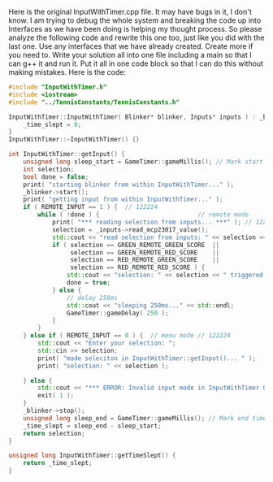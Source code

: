 Here is the original InputWithTimer.cpp file.  It may have bugs in it, I don't know.  I am trying to debug the whole system and breaking the code up into Interfaces as we have been doing is helping my thought process.  So please analyze the following code and rewrite this one too, just like you did with the last one.  Use any interfaces that we have already created.  Create more if you need to.  Write your solution all into one file including a main so that I can g++ it and run it.  Put it all in one code block so that I can do this without making mistakes.  Here is the code:
```cpp
#include "InputWithTimer.h"
#include <iostream>
#include "../TennisConstants/TennisConstants.h"

InputWithTimer::InputWithTimer( Blinker* blinker, Inputs* inputs ) : _blinker( blinker ), _inputs( inputs ) {
    _time_slept = 0;
}
InputWithTimer::~InputWithTimer() {}

int InputWithTimer::getInput() {
    unsigned long sleep_start = GameTimer::gameMillis(); // Mark start time with game timer
    int selection;
    bool done = false;  
    print( "starting blinker from within InputWithTimer..." );
    _blinker->start();
    print( "getting input from within InputWithTimer..." );
    if ( REMOTE_INPUT == 1 ) {  // 122224
        while ( !done ) {                           // remote mode
            print( "*** reading selection from inputs... ***" ); // 122224
            selection = _inputs->read_mcp23017_value();
            std::cout << "read selection from inputs: " << selection << std::endl;
            if ( selection == GREEN_REMOTE_GREEN_SCORE  || 
                 selection == GREEN_REMOTE_RED_SCORE    ||
                 selection == RED_REMOTE_GREEN_SCORE    ||
                 selection == RED_REMOTE_RED_SCORE ) {
                std::cout << "selection: " << selection << " triggered the done flag, exiting while loop..." << std::endl;
                done = true;
            } else { 
                // delay 250ms
                std::cout << "sleeping 250ms..." << std::endl; 
                GameTimer::gameDelay( 250 );
            }
        }
    } else if ( REMOTE_INPUT == 0 ) {  // menu mode // 122224
        std::cout << "Enter your selection: ";
        std::cin >> selection;
        print( "made seleciton in InputWithTimer::getInput()... " );
        print( "selection: " << selection );

    } else {
        std::cout << "*** ERROR: Invalid input mode in InputWithTimer Object getInput() method. ***\n";
        exit( 1 );
    }
    _blinker->stop();
    unsigned long sleep_end = GameTimer::gameMillis(); // Mark end time with game timer
    _time_slept = sleep_end - sleep_start;
    return selection;
}

unsigned long InputWithTimer::getTimeSlept() {
    return _time_slept;
}
```